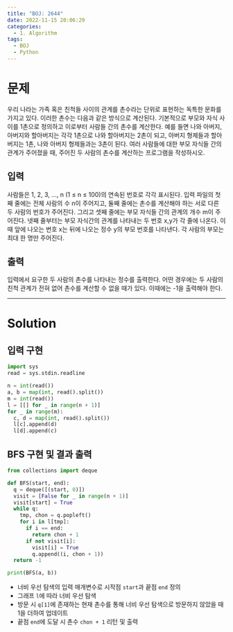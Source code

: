 ```yaml
---
title: "BOJ: 2644"
date: 2022-11-15 20:06:29
categories:
  - 1. Algorithm
tags:
  - BOJ
  - Python
---
```


# 문제

우리 나라는 가족 혹은 친척들 사이의 관계를 촌수라는 단위로 표현하는 독특한 문화를 가지고 있다. 이러한 촌수는 다음과 같은 방식으로 계산된다. 기본적으로 부모와 자식 사이를 1촌으로 정의하고 이로부터 사람들 간의 촌수를 계산한다. 예를 들면 나와 아버지, 아버지와 할아버지는 각각 1촌으로 나와 할아버지는 2촌이 되고, 아버지 형제들과 할아버지는 1촌, 나와 아버지 형제들과는 3촌이 된다.
여러 사람들에 대한 부모 자식들 간의 관계가 주어졌을 때, 주어진 두 사람의 촌수를 계산하는 프로그램을 작성하시오.

## 입력

사람들은 1, 2, 3, …, n (1 ≤ n ≤ 100)의 연속된 번호로 각각 표시된다. 입력 파일의 첫째 줄에는 전체 사람의 수 n이 주어지고, 둘째 줄에는 촌수를 계산해야 하는 서로 다른 두 사람의 번호가 주어진다. 그리고 셋째 줄에는 부모 자식들 간의 관계의 개수 m이 주어진다. 넷째 줄부터는 부모 자식간의 관계를 나타내는 두 번호 x,y가 각 줄에 나온다. 이때 앞에 나오는 번호 x는 뒤에 나오는 정수 y의 부모 번호를 나타낸다.
각 사람의 부모는 최대 한 명만 주어진다.

## 출력

입력에서 요구한 두 사람의 촌수를 나타내는 정수를 출력한다. 어떤 경우에는 두 사람의 친척 관계가 전혀 없어 촌수를 계산할 수 없을 때가 있다. 이때에는 -1을 출력해야 한다.

<!-- More -->

---

# Solution

## 입력 구현

```python
import sys
read = sys.stdin.readline

n = int(read())
a, b = map(int, read().split())
m = int(read())
l = [[] for _ in range(n + 1)]
for _ in range(m):
  c, d = map(int, read().split())
  l[c].append(d)
  l[d].append(c)
```

## BFS 구현 및 결과 출력

```python
from collections import deque

def BFS(start, end):
  q = deque([(start, 0)])
  visit = [False for _ in range(n + 1)]
  visit[start] = True
  while q:
    tmp, chon = q.popleft()
    for i in l[tmp]:
      if i == end:
        return chon + 1
      if not visit[i]:
        visit[i] = True
        q.append((i, chon + 1))
  return -1

print(BFS(a, b))
```

- 너비 우선 탐색의 입력 매개변수로 시작점 `start`과 끝점 `end` 정의
- 그래프 `l`에 따라 너비 우선 탐색
- 방문 시 `q[1]`에 존재하는 현재 촌수를 통해 너비 우선 탐색으로 방문하지 않았을 때 1을 더하여 업데이트
- 끝점 `end`에 도달 시 촌수 `chon + 1` 리턴 및 출력
